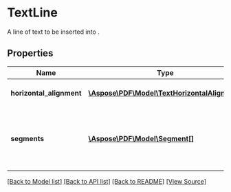 ﻿# TextLine
A line of text to be inserted into .

## Properties
Name | Type | Description | Notes
------------ | ------------- | ------------- | -------------
**horizontal_alignment** | [**\Aspose\PDF\Model\TextHorizontalAlignment**](TextHorizontalAlignment.md) | Line's horizontal alignment | [optional]
**segments** | [**\Aspose\PDF\Model\Segment[]**](Segment.md) | Segments that form the line. Every segment has its own formatting. | 

[[Back to Model list]](../README.md#documentation-for-models) [[Back to API list]](../README.md#documentation-for-api-endpoints) [[Back to README]](../README.md) [[View Source]](../src/Aspose/PDF/Model/TextLine.php)

